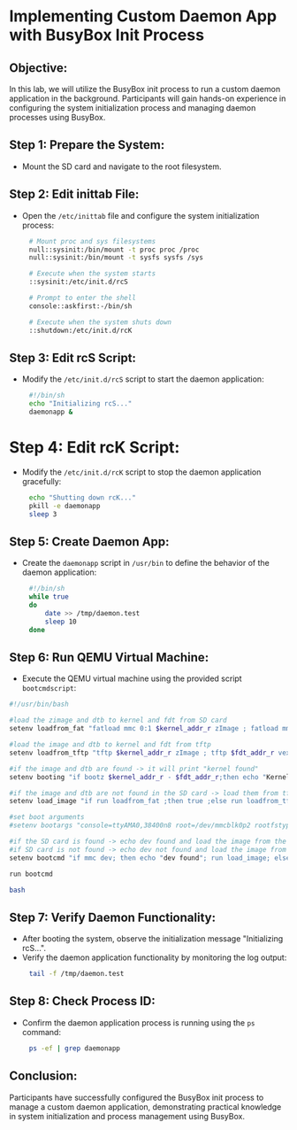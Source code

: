 # Implementing Custom Daemon App with BusyBox Init Process

## Objective:
In this lab, we will utilize the BusyBox init process to run a custom daemon application in the background. Participants will gain hands-on experience in configuring the system initialization process and managing daemon processes using BusyBox.

## Step 1: Prepare the System:
   - Mount the SD card and navigate to the root filesystem.

## Step 2: Edit inittab File:
   - Open the `/etc/inittab` file and configure the system initialization process:
```bash
     # Mount proc and sys filesystems
     null::sysinit:/bin/mount -t proc proc /proc
     null::sysinit:/bin/mount -t sysfs sysfs /sys

     # Execute when the system starts
     ::sysinit:/etc/init.d/rcS

     # Prompt to enter the shell
     console::askfirst:-/bin/sh

     # Execute when the system shuts down
     ::shutdown:/etc/init.d/rcK
```

## Step 3: Edit rcS Script:
   - Modify the `/etc/init.d/rcS` script to start the daemon application:
```bash
     #!/bin/sh
     echo "Initializing rcS..."
     daemonapp &
```

# Step 4: Edit rcK Script:
   - Modify the `/etc/init.d/rcK` script to stop the daemon application gracefully:
```bash
     echo "Shutting down rcK..."
     pkill -e daemonapp
     sleep 3
```

## Step 5: Create Daemon App:
   - Create the `daemonapp` script in `/usr/bin` to define the behavior of the daemon application:
```bash
     #!/bin/sh
     while true 
     do 
         date >> /tmp/daemon.test
         sleep 10
     done
```

## Step 6: Run QEMU Virtual Machine:
   - Execute the QEMU virtual machine using the provided script `bootcmdscript`:
```bash
#!/usr/bin/bash

#load the zimage and dtb to kernel and fdt from SD card
setenv loadfrom_fat "fatload mmc 0:1 $kernel_addr_r zImage ; fatload mmc 0:1 $fdt_addr_r vexpress-v2p-ca9.dtb"

#load the image and dtb to kernel and fdt from tftp
setenv loadfrom_tftp "tftp $kernel_addr_r zImage ; tftp $fdt_addr_r vexpress-v2p-ca9.dtb"

#if the image and dtb are found -> it will print "kernel found"
setenv booting "if bootz $kernel_addr_r - $fdt_addr_r;then echo "Kernel Found";else echo "Kernel not found";fi"

#if the image and dtb are not found in the SD card -> load them from tftp / runbooting check
setenv load_image "if run loadfrom_fat ;then true ;else run loadfrom_tftp ;fi ; run booting"

#set boot arguments
#setenv bootargs "console=ttyAMA0,38400n8 root=/dev/mmcblk0p2 rootfstype=ext4 rw rootwait init=/sbin/init"

#if the SD card is found -> echo dev found and load the image from the SD card
#if SD card is not found -> echo dev not found and load the image from tftp 
setenv bootcmd "if mmc dev; then echo "dev found"; run load_image; else echo "dev not found"; run loadfrom_tftp; run booting; fi"

run bootcmd

bash
```

## Step 7: Verify Daemon Functionality:
   - After booting the system, observe the initialization message "Initializing rcS...".
   - Verify the daemon application functionality by monitoring the log output:
```bash
     tail -f /tmp/daemon.test
```

## Step 8: Check Process ID:
   - Confirm the daemon application process is running using the `ps` command:
```bash
     ps -ef | grep daemonapp
```

## Conclusion:
Participants have successfully configured the BusyBox init process to manage a custom daemon application, demonstrating practical knowledge in system initialization and process management using BusyBox.



